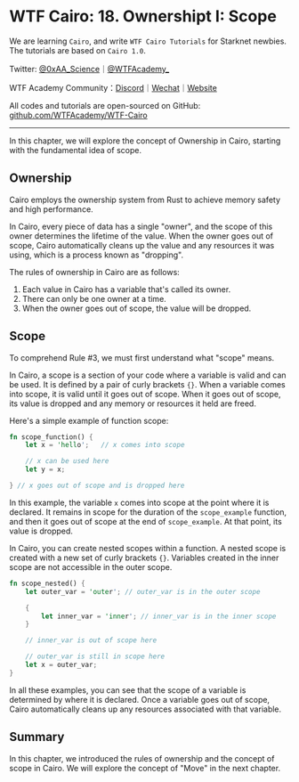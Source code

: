# WTF Cairo: 18. Ownershipt I: Scope

We are learning `Cairo`, and write `WTF Cairo Tutorials` for Starknet newbies. The tutorials are based on `Cairo 1.0`.

Twitter: [@0xAA_Science](https://twitter.com/0xAA_Science)｜[@WTFAcademy_](https://twitter.com/WTFAcademy_)

WTF Academy Community：[Discord](https://discord.wtf.academy)｜[Wechat](https://docs.google.com/forms/d/e/1FAIpQLSe4KGT8Sh6sJ7hedQRuIYirOoZK_85mizdw7vA1-YjodgJ-A/viewform?usp=sf_link)｜[Website](https://wtf.academy)

All codes and tutorials are open-sourced on GitHub: [github.com/WTFAcademy/WTF-Cairo](https://github.com/WTFAcademy/WTF-Cairo)

---

In this chapter, we will explore the concept of Ownership in Cairo, starting with the fundamental idea of scope.

## Ownership

Cairo employs the ownership system from Rust to achieve memory safety and high performance. 

In Cairo, every piece of data has a single "owner", and the scope of this owner determines the lifetime of the value. When the owner goes out of scope, Cairo automatically cleans up the value and any resources it was using, which is a process known as "dropping".

The rules of ownership in Cairo are as follows:

1. Each value in Cairo has a variable that's called its owner.
2. There can only be one owner at a time.
3. When the owner goes out of scope, the value will be dropped.

## Scope

To comprehend Rule #3, we must first understand what "scope" means. 

In Cairo, a scope is a section of your code where a variable is valid and can be used. It is defined by a pair of curly brackets `{}`. When a variable comes into scope, it is valid until it goes out of scope. When it goes out of scope, its value is dropped and any memory or resources it held are freed.

Here's a simple example of function scope:

```rust
fn scope_function() {
    let x = 'hello';   // x comes into scope

    // x can be used here
    let y = x;

} // x goes out of scope and is dropped here
```

In this example, the variable `x` comes into scope at the point where it is declared. It remains in scope for the duration of the `scope_example` function, and then it goes out of scope at the end of `scope_example`. At that point, its value is dropped.

In Cairo, you can create nested scopes within a function. A nested scope is created with a new set of curly brackets `{}`. Variables created in the inner scope are not accessible in the outer scope. 

```rust
fn scope_nested() {
    let outer_var = 'outer'; // outer_var is in the outer scope

    {
        let inner_var = 'inner'; // inner_var is in the inner scope
    }

    // inner_var is out of scope here

    // outer_var is still in scope here
    let x = outer_var;
}
```

In all these examples, you can see that the scope of a variable is determined by where it is declared. Once a variable goes out of scope, Cairo automatically cleans up any resources associated with that variable.


## Summary

In this chapter, we introduced the rules of ownership and the concept of scope in Cairo. We will explore the concept of "Move" in the next chapter.
